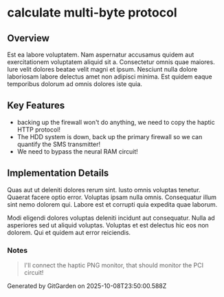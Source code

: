 # calculate multi-byte protocol

## Overview
Est ea labore voluptatem. Nam aspernatur accusamus quidem aut exercitationem voluptatem aliquid sit a. Consectetur omnis quae maiores. Iure velit dolores beatae velit magni et ipsum. Nesciunt nulla dolore laboriosam labore delectus amet non adipisci minima. Est quidem eaque temporibus dolorum ad omnis dolores iste quia.

## Key Features
- backing up the firewall won't do anything, we need to copy the haptic HTTP protocol!
- The HDD system is down, back up the primary firewall so we can quantify the SMS transmitter!
- We need to bypass the neural RAM circuit!

## Implementation Details
Quas aut ut deleniti dolores rerum sint. Iusto omnis voluptas tenetur. Quaerat facere optio error. Voluptas ipsam nulla omnis. Consequatur illum sint nemo dolorem qui. Labore est et corrupti quia expedita quae laborum.
 Modi eligendi dolores voluptas deleniti incidunt aut consequatur. Nulla ad asperiores sed ut aliquid voluptas. Voluptas et est delectus hic eos non dolorem. Qui et quidem aut error reiciendis.

### Notes
> I'll connect the haptic PNG monitor, that should monitor the PCI circuit!

Generated by GitGarden on 2025-10-08T23:50:00.588Z